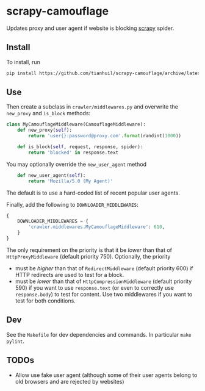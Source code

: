 # scrapy-camouflage
Updates proxy and user agent if website is blocking [scrapy](https://scrapy.org/) spider.

## Install
To install, run
```bash
pip install https://github.com/tianhuil/scrapy-camouflage/archive/latest.tar.gz
```

## Use
Then create a subclass in `crawler/middlewares.py` and overwrite the `new_proxy` and `is_block` methods:
```py
class MyCamouflageMiddleware(CamouflageMiddleware):
    def new_proxy(self):
        return 'user{}:password@proxy.com'.format(randint(1000))

    def is_block(self, request, response, spider):
        return 'blocked' in response.text
```

You may optionally override the `new_user_agent` method
```py
    def new_user_agent(self):
        return 'Mozilla/5.0 (My Agent)'
```
The default is to use a hard-coded list of recent popular user agents.

Finally, add the following to `DOWNLOADER_MIDDLEWARES`:
```py
{
    DOWNLOADER_MIDDLEWARES = {
        'crawler.middlewares.MyCamouflageMiddleware': 610,
    }
}
```
The only requirement on the priority is that it be *lower* than that of `HttpProxyMiddleware` (default priority 750).  Optionally, the priority
- must be *higher* than that of `RedirectMiddleware` (default priority 600) if HTTP redirects are used to test for a block.
- must be *lower* than that of `HttpCompressionMiddleware` (default priority 590) if you want to use `response.text` (or even to correctly use `response.body`) to test for content.  Use two middlewares if you want to test for both conditions.

## Dev
See the `Makefile` for dev dependencies and commands.  In particular `make pylint`.

## TODOs
- Allow use fake user agent (although some of their user agents belong to old browsers and are rejected by websites)

